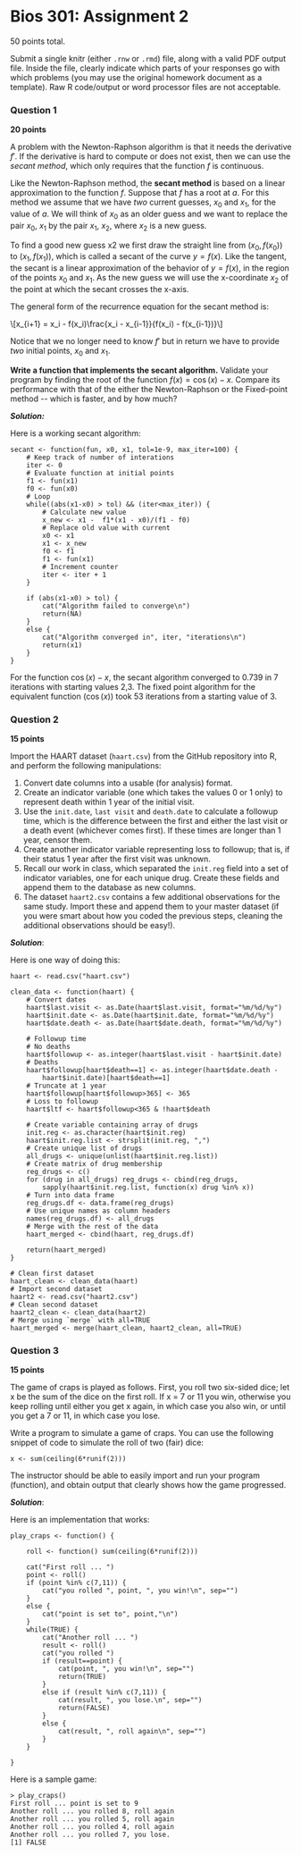 # Bios 301: Assignment 2 #

50 points total.

Submit a single knitr (either `.rnw` or `.rmd`) file, along with a valid PDF output file. Inside the file, clearly indicate which parts of your responses go with which problems (you may use the original homework document as a template). Raw R code/output or word processor files are not acceptable.

### Question 1 ###

**20 points**

A problem with the Newton-Raphson algorithm is that it needs the derivative $f′$. If the derivative is hard to compute or does not exist, then we can use the *secant method*, which only requires that the function $f$ is continuous.

Like the Newton-Raphson method, the **secant method** is based on a linear approximation to the function $f$. Suppose that $f$ has a root at $a$. For this method we assume that we have *two* current guesses, $x_0$ and $x_1$, for the value of $a$. We will think of $x_0$ as an older guess and we want to replace the pair $x_0$, $x_1$ by the pair $x_1$, $x_2$, where $x_2$ is a new guess.

To find a good new guess x2 we first draw the straight line from $(x_0,f(x_0))$ to $(x_1,f(x_1))$, which is called a secant of the curve $y = f(x)$. Like the tangent, the secant is a linear approximation of the behavior of $y = f(x)$, in the region of the points $x_0$ and $x_1$. As the new guess we will use the x-coordinate $x_2$ of the point at which the secant crosses the x-axis.

The general form of the recurrence equation for the secant method is:

\\[x_{i+1} = x_i - f(x_i)\frac{x_i - x_{i-1}}{f(x_i) - f(x_{i-1})}\\]

Notice that we no longer need to know $f′$ but in return we have to provide *two* initial points, $x_0$ and $x_1$.

**Write a function that implements the secant algorithm.** Validate your program by finding the root of the function $f(x) = \cos(x) − x$. Compare its performance with that of the either the Newton-Raphson or the Fixed-point method -- which is faster, and by how much?

***Solution:***

Here is a working secant algorithm:

    secant <- function(fun, x0, x1, tol=1e-9, max_iter=100) {
        # Keep track of number of interations
        iter <- 0
        # Evaluate function at initial points
        f1 <- fun(x1)
        f0 <- fun(x0)
        # Loop
        while((abs(x1-x0) > tol) && (iter<max_iter)) {
            # Calculate new value
            x_new <- x1 -  f1*(x1 - x0)/(f1 - f0)
            # Replace old value with current
            x0 <- x1
            x1 <- x_new
            f0 <- f1
            f1 <- fun(x1)
            # Increment counter
            iter <- iter + 1
        }

        if (abs(x1-x0) > tol) {
            cat("Algorithm failed to converge\n")
            return(NA)
        }
        else {
            cat("Algorithm converged in", iter, "iterations\n")
            return(x1)
        }
    }

For the function $\cos(x) - x$, the secant algorithm converged to 0.739 in 7 iterations with starting values 2,3. The fixed point algorithm for the equivalent function ($\cos(x)$) took 53 iterations from a starting value of 3.

### Question 2 ###

**15 points**

Import the HAART dataset (`haart.csv`) from the GitHub repository into R, and perform the following manipulations:

1. Convert date columns into a usable (for analysis) format.
2. Create an indicator variable (one which takes the values 0 or 1 only) to represent death within 1 year of the initial visit.
3. Use the `init.date`, `last visit` and `death.date` to calculate a followup time, which is the difference between the first and either the last visit or a death event (whichever comes first). If these times are longer than 1 year, censor them.
4. Create another indicator variable representing loss to followup; that is, if their status 1 year after the first visit was unknown.
5. Recall our work in class, which separated the `init.reg` field into a set of indicator variables, one for each unique drug. Create these fields and append them to the database as new columns.
6. The dataset `haart2.csv` contains a few additional observations for the same study. Import these and append them to your master dataset (if you were smart about how you coded the previous steps, cleaning the additional observations should be easy!).

***Solution***:

Here is one way of doing this:

    haart <- read.csv("haart.csv")

    clean_data <- function(haart) {
        # Convert dates
        haart$last.visit <- as.Date(haart$last.visit, format="%m/%d/%y")
        haart$init.date <- as.Date(haart$init.date, format="%m/%d/%y")
        haart$date.death <- as.Date(haart$date.death, format="%m/%d/%y")

        # Followup time
        # No deaths
        haart$followup <- as.integer(haart$last.visit - haart$init.date)
        # Deaths
        haart$followup[haart$death==1] <- as.integer(haart$date.death -
            haart$init.date)[haart$death==1]
        # Truncate at 1 year
        haart$followup[haart$followup>365] <- 365
        # Loss to followup
        haart$ltf <- haart$followup<365 & !haart$death

        # Create variable containing array of drugs
        init.reg <- as.character(haart$init.reg)
        haart$init.reg.list <- strsplit(init.reg, ",")
        # Create unique list of drugs
        all_drugs <- unique(unlist(haart$init.reg.list))
        # Create matrix of drug membership
        reg_drugs <- c()
        for (drug in all_drugs) reg_drugs <- cbind(reg_drugs,
            sapply(haart$init.reg.list, function(x) drug %in% x))
        # Turn into data frame
        reg_drugs.df <- data.frame(reg_drugs)
        # Use unique names as column headers
        names(reg_drugs.df) <- all_drugs
        # Merge with the rest of the data
        haart_merged <- cbind(haart, reg_drugs.df)

        return(haart_merged)
    }

    # Clean first dataset
    haart_clean <- clean_data(haart)
    # Import second dataset
    haart2 <- read.csv("haart2.csv")
    # Clean second dataset
    haart2_clean <- clean_data(haart2)
    # Merge using `merge` with all=TRUE
    haart_merged <- merge(haart_clean, haart2_clean, all=TRUE)


### Question 3 ###

**15 points**

The game of craps is played as follows. First, you roll two six-sided dice; let x be the sum of the dice on the first roll. If x = 7 or 11 you win, otherwise you keep rolling until either you get x again, in which case you also win, or until you get a 7 or 11, in which case you lose.

Write a program to simulate a game of craps. You can use the following snippet of code to simulate the roll of two (fair) dice:

    x <- sum(ceiling(6*runif(2)))

The instructor should be able to easily import and run your program (function), and obtain output that clearly shows how the game progressed.

***Solution***:

Here is an implementation that works:

    play_craps <- function() {

        roll <- function() sum(ceiling(6*runif(2)))

        cat("First roll ... ")
        point <- roll()
        if (point %in% c(7,11)) {
            cat("you rolled ", point, ", you win!\n", sep="")
        }
        else {
            cat("point is set to", point,"\n")
        }
        while(TRUE) {
            cat("Another roll ... ")
            result <- roll()
            cat("you rolled ")
            if (result==point) {
                cat(point, ", you win!\n", sep="")
                return(TRUE)
            }
            else if (result %in% c(7,11)) {
                cat(result, ", you lose.\n", sep="")
                return(FALSE)
            }
            else {
                cat(result, ", roll again\n", sep="")
            }
        }

    }

Here is a sample game:

    > play_craps()
    First roll ... point is set to 9
    Another roll ... you rolled 8, roll again
    Another roll ... you rolled 5, roll again
    Another roll ... you rolled 4, roll again
    Another roll ... you rolled 7, you lose.
    [1] FALSE

<!-- Mathjax -->
<script type="text/x-mathjax-config">
  MathJax.Hub.Config({
    tex2jax: {
      displayMath: [ ['$$','$$'], ["\\[","\\]"] ],
      inlineMath: [ ['$','$'], ["\\(","\\)"] ],
      processEscapes: true
    }
  });
</script>
<script type="text/javascript"
    src="http://cdn.mathjax.org/mathjax/latest/MathJax.js?config=TeX-AMS-MML_HTMLorMML">
</script>